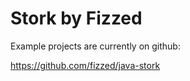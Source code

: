 Stork by Fizzed
=======================================

Example projects are currently on github:

https://github.com/fizzed/java-stork
